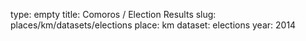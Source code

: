 type: empty
title: Comoros / Election Results
slug: places/km/datasets/elections
place: km
dataset: elections
year: 2014
